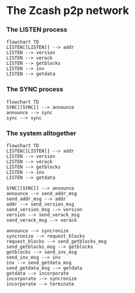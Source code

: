 # The Zcash p2p network


### The LISTEN process

```mermaid
flowchart TD
LISTEN[[LISTEN]] --> addr
LISTEN --> version
LISTEN --> verack
LISTEN --> getblocks
LISTEN --> inv
LISTEN --> getdata
```

### The SYNC process

```mermaid
flowchart TD
SYNC[[SYNC]] --> announce
announce --> sync
sync --> sync
```

### The system alltogether

```mermaid
flowchart TD
LISTEN[[LISTEN]] --> addr
LISTEN --> version
LISTEN --> verack
LISTEN --> getblocks
LISTEN --> inv
LISTEN --> getdata

SYNC[[SYNC]] --> announce
announce --> send_addr_msg
send_addr_msg --> addr
addr --> send_version_msg
send_version_msg --> version
version --> send_verack_msg
send_verack_msg --> verack

announce --> syncronize
syncronize --> request_blocks
request_blocks --> send_getblocks_msg
send_getblocks_msg --> getblocks
getblocks --> send_inv_msg
send_inv_msg --> inv
inv --> send_getdata_msg
send_getdata_msg --> getdata
getdata --> incorporate
incorporate --> syncronize
incorporate --> terminate
```
